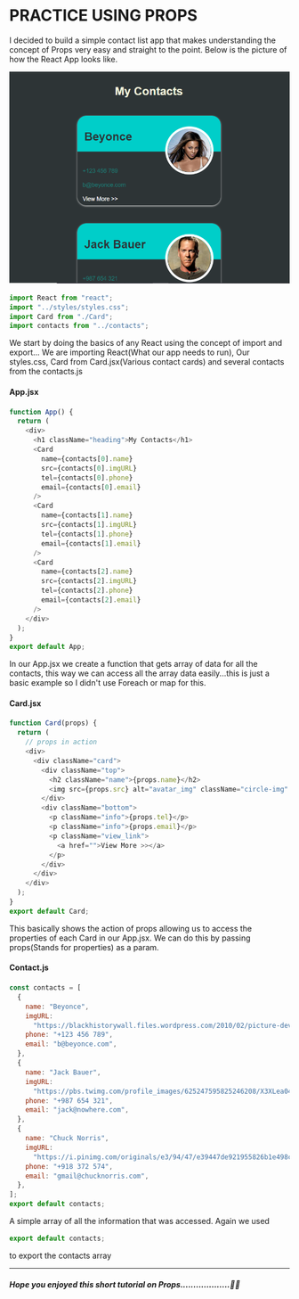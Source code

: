 # PRACTICE USING PROPS

I decided to build a simple contact list app that makes understanding the concept of Props very easy and straight to the point. Below is the picture of how the React App looks like.

![contacts.PNG](./src/components/contacts.PNG)

```javascript
import React from "react";
import "../styles/styles.css";
import Card from "./Card";
import contacts from "../contacts";
```

We start by doing the basics of any React using the concept of import and export... We are importing React(What our app needs to run), Our styles.css, Card from Card.jsx(Various contact cards) and several contacts from the contacts.js

#### App.jsx

```javascript
function App() {
  return (
    <div>
      <h1 className="heading">My Contacts</h1>
      <Card
        name={contacts[0].name}
        src={contacts[0].imgURL}
        tel={contacts[0].phone}
        email={contacts[0].email}
      />
      <Card
        name={contacts[1].name}
        src={contacts[1].imgURL}
        tel={contacts[1].phone}
        email={contacts[1].email}
      />
      <Card
        name={contacts[2].name}
        src={contacts[2].imgURL}
        tel={contacts[2].phone}
        email={contacts[2].email}
      />
    </div>
  );
}
export default App;
```

In our App.jsx we create a function that gets array of data for all the contacts, this way we can access all the array data easily...this is just a basic example so I didn't use Foreach or map for this.

#### Card.jsx

```javascript
function Card(props) {
  return (
    // props in action
    <div>
      <div className="card">
        <div className="top">
          <h2 className="name">{props.name}</h2>
          <img src={props.src} alt="avatar_img" className="circle-img" />
        </div>
        <div className="bottom">
          <p className="info">{props.tel}</p>
          <p className="info">{props.email}</p>
          <p className="view_link">
            <a href="">View More >></a>
          </p>
        </div>
      </div>
    </div>
  );
}
export default Card;
```

This basically shows the action of props allowing us to access the properties of each Card in our App.jsx. We can do this by passing props(Stands for properties) as a param.

#### Contact.js

```javascript
const contacts = [
  {
    name: "Beyonce",
    imgURL:
      "https://blackhistorywall.files.wordpress.com/2010/02/picture-device-independent-bitmap-119.jpg",
    phone: "+123 456 789",
    email: "b@beyonce.com",
  },
  {
    name: "Jack Bauer",
    imgURL:
      "https://pbs.twimg.com/profile_images/625247595825246208/X3XLea04_400x400.jpg",
    phone: "+987 654 321",
    email: "jack@nowhere.com",
  },
  {
    name: "Chuck Norris",
    imgURL:
      "https://i.pinimg.com/originals/e3/94/47/e39447de921955826b1e498ccf9a39af.png",
    phone: "+918 372 574",
    email: "gmail@chucknorris.com",
  },
];
export default contacts;
```

A simple array of all the information that was accessed. Again we used

```javascript
export default contacts;
```

to export the contacts array

---

##### Hope you enjoyed this short tutorial on Props...................🚀🚀
